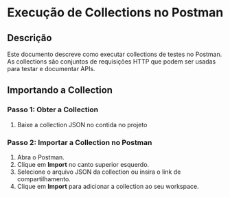 # Execução de Collections no Postman

## Descrição
Este documento descreve como executar collections de testes no Postman. As collections são conjuntos de requisições HTTP que podem ser usadas para testar e documentar APIs.

## Importando a Collection

### Passo 1: Obter a Collection
1. Baixe a collection JSON no contida no projeto

### Passo 2: Importar a Collection no Postman
1. Abra o Postman.
2. Clique em **Import** no canto superior esquerdo.
3. Selecione o arquivo JSON da collection ou insira o link de compartilhamento.
4. Clique em **Import** para adicionar a collection ao seu workspace.
